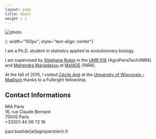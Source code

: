 ```yaml
---
layout: page
title: About
weight : 1
---
```


![photo]

[photo]: {{site.baseurl}}/docs/DSC03440.JPG
{: width="150px"; style="text-align: center"}

I am a Ph.D. student in statistics applied to evolutionnary biology.

I am supervised by [Stéphane Robin](https://www6.inra.fr/mia-paris/Equipes/Membres/Stephane-Robin)
in the [UMR 518](https://www6.inra.fr/mia-paris) (AgroParisTech/INRA)
and [Mahendra Mariadasou](https://mig.jouy.inra.fr/?q=fr/mariadassou) at [MaIAGE](http://maiage.jouy.inra.fr/) (INRA).

At the fall of 2015, I visited [Cécile Ané](http://www.stat.wisc.edu/~ane/)
at the [University of Wisconsin - Madison](http://www.wisc.edu/)
thanks to a Fulbright fellowship.

## Contact Informations

MIA Paris  
16, rue Claude Bernard  
75005 Paris  
+33(0)1 44 08 72 16  

paul.bastide[at]agroparistech.fr